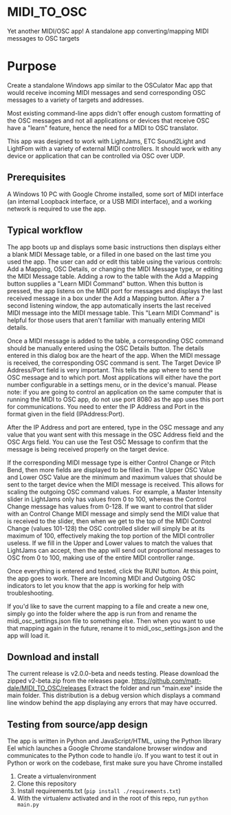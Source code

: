 # MIDI_TO_OSC
Yet another MIDI/OSC app!
A standalone app converting/mapping MIDI messages to OSC targets

# Purpose 
Create a standalone Windows app similar to the OSCulator Mac app that would receive incoming MIDI messages and send corresponding OSC messages to a variety of targets and addresses.  

Most existing command-line apps didn't offer enough custom formatting of the OSC messages and not all applications or devices that receive OSC have a "learn" feature, hence the need for a MIDI to OSC translator.

This app was designed to work with LightJams, ETC Sound2Light and LightFom with a variety of external MIDI controllers. It should work with any device or application that can be controlled via OSC over UDP. 

## Prerequisites
A Windows 10 PC with Google Chrome installed, some sort of MIDI interface (an internal Loopback interface, or a USB MIDI interface), and a working network is required to use the app.

## Typical workflow
The app boots up and displays some basic instructions then displays either a blank MIDI Message table, or a filled in one based on the last time you used the app. The user can add or edit this table using the various controls: Add a Mapping, OSC Details, or changing the MIDI Message type, or editing the MIDI Message table. Adding a row to the table with the Add a Mapping button supplies a "Learn MIDI Command" button.  When this button is pressed, the app listens on the MIDI port for messages and displays the last received message in a box under the Add a Mapping button.  After a 7 second listening window, the app automatically inserts the last received MIDI message into the MIDI message table. This "Learn MIDI Command" is helpful for those users that aren't familiar with manually entering MIDI details. 

Once a MIDI message is added to the table, a corresponding OSC command should be manually entered using the OSC Details button.  The details entered in this dialog box are the heart of the app. When the MIDI message is received, the corresponding OSC command is sent.
The Target Device IP Address/Port field is very important. This tells the app where to send the OSC message and to which port.  Most applications will either have the port number configurable in a settings menu, or in the device's manual.  Please note: if you are going to control an application on the same computer that is running the MIDI to OSC app, do not use port 8080 as the app uses this port for communications.  You need to enter the IP Address and Port in the format given in the field (IPAddress:Port).

After the IP Address and port are entered, type in the OSC message and any value that you want sent with this message in the OSC Address field and the OSC Args field.  You can use the Test OSC Message to confirm that the message is being received properly on the target device. 

If the corresponding MIDI message type is either Control Change or Pitch Bend, then more fields are displayed to be filled in. The Upper OSC Value and Lower OSC Value are the minimum and maximum values that should be sent to the target device when the MIDI message is received.  This allows for scaling the outgoing OSC command values.  For example, a Master Intensity slider in LightJams only has values from 0 to 100, whereas the Control Change message has values from 0-128.  If we want to control that slider with an Control Change MIDI message and simply send the MIDI value that is received to the slider, then when we get to the top of the MIDI Control Change (values 101-128) the OSC controlled slider will simply be at its maximum of 100, effectively making the top portion of the MIDI controller useless.  If we fill in the Upper and Lower values to match the values that LightJams can accept, then the app will send out proportional messages to OSC from 0 to 100, making use of the entire MIDI controller range. 

Once everything is entered and tested, click the RUN! button.  At this point, the app goes to work.  There are Incoming MIDI and Outgoing OSC indicators to let you know that the app is working for help with troubleshooting. 

If you'd like to save the current mapping to a file and create a new one, simply go into the folder where the app is run from and rename the midi_osc_settings.json file to something else.  Then when you want to use that mapping again in the future, rename it to midi_osc_settings.json and the app will load it. 

## Download and install
The current release is v2.0.0-beta and needs testing.  Please download the zipped v2-beta.zip from the releases page. https://github.com/matt-dale/MIDI_TO_OSC/releases 
Extract the folder and run "main.exe" inside the main folder.  This distribution is a debug version which displays a command line window behind the app displaying any errors that may have occurred. 

## Testing from source/app design
The app is written in Python and JavaScript/HTML, using the Python library Eel which launches a Google Chrome standalone browser window and communicates to the Python code to handle i/o. 
If you want to test it out in Python or work on the codebase, first make sure you have Chrome installed
1. Create a virtualenvironment 
2. Clone this repository
3. Install requirements.txt (`pip install ./requirements.txt`)
4. With the virtualenv activated and in the root of this repo, run `python main.py`
